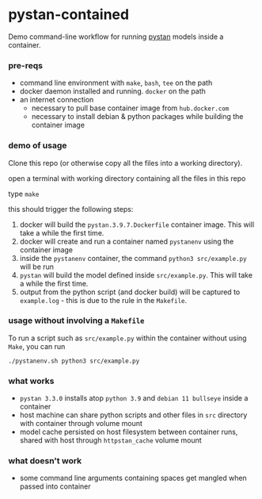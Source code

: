 pystan-contained
================

Demo command-line workflow for running [pystan](https://pystan.readthedocs.io/en/latest/) models inside a container.


### pre-reqs

*	command line environment with `make`, `bash`, `tee` on the path
*	docker daemon installed and running. `docker` on the path
*	an internet connection
	-	necessary to pull base container image from `hub.docker.com`
	-	necessary to install debian & python packages while building the container image


### demo of usage

Clone this repo (or otherwise copy all the files into a working directory).

open a terminal with working directory containing all the files in this repo

type `make`

this should trigger the following steps:

1.	docker will build the `pystan.3.9.7.Dockerfile` container image. This will take a while the first time.
2.	docker will create and run a container named `pystanenv` using the container image
3.	inside the `pystanenv` container, the command `python3 src/example.py` will be run
4.	`pystan` will build the model defined inside `src/example.py`. This will take a while the first time.
5.	output from the python script (and docker build) will be captured to `example.log` - this is due to the rule in the `Makefile`.

### usage without involving a `Makefile`

To run a script such as `src/example.py` within the container without using `Make`, you can run

```
./pystanenv.sh python3 src/example.py
```


### what works

*	`pystan 3.3.0` installs atop `python 3.9` and `debian 11 bullseye` inside a container
*	host machine can share python scripts and other files in `src` directory with container through volume mount
*	model cache persisted on host filesystem between container runs, shared with host through `httpstan_cache` volume mount

### what doesn't work

*	some command line arguments containing spaces get mangled when passed into container

